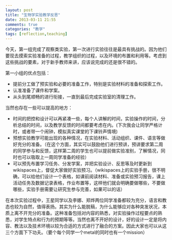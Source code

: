 ```yaml
---
layout: post
title: "生物学实验教学反思"
date: 2013-03-11 21:55
comments: true
categories: "教学"
tags: [reflection,teaching]
---
```

今天，第一组完成了观察类实验，第一次进行实验往往是最具有挑战的。因为他们要现去摸索实验准备的过程，教学组织的过程，以及环境的布置和利用等。考虑到这些挑战的要素，对于新手教师来讲，应该说完成的还是很不错的。  

第一小组的优点包括：  
*   提前分工做了预实验和必要的准备工作，特别是实验材料的准备和探索工作。  
*   认准准备了课件和学案。  
*   从头到尾顺畅的进行衔接，一直到最后完成实验室的清理工作。  

当然也存在一些可以提高的地方：  
*   时间的把控和设计可以再紧凑一些，每个人讲解的时间，实验操作的时间，分析总结的时间，以及教学反馈的时间都要考虑在内。(下次我会让同学严格计时，或者带一个闹钟，模拟真实课堂的下课铃声情境)  
*   预想实验教学可能出现的各种情况，在实验材料、活动组织、课件、语言等做好充分的准备。（在这个方面，其实可以鼓励他们进行预讲，预讲要求第二周的同学参与和反馈，这样第二周的学生也可以提前做实验准别，了解情况，同时也可以吸取上一周同学准备的经验）  
*   可以预先布置学习任务、分发学案，并把实验设计、反思等及时更新到wikispaces上，督促大家做好实验预习。（wikispaces上的实验手册，很不明确，可以给他们设计一个表格，如课前阅读材料、准备或实验预习报告，课上活动任务及数据记录表格，作业布置等，这样他们就会明确要做哪些，不要做哪些，实验手册需要让研究生参与完善，如果可以的话）  

在本次实验过程中，王星同学以及李娜、郑烨两位同学准备都较为充分，语言和教态也较为自然，值得表扬。其实为什么能脱稿，为什么能够应对各种突发状况，本质上离不开充分的准备。这种准备包括对内容的熟悉，对实验操作过程要点的熟悉，对学生特点和行为的预期等等。当然也离不开好的设计，好的设计一定是将内容、教法以及技术环境以较为合适的方式进行了融合的方案。因此大家也可以从这三个方面下下功夫。（要个每个同学一个metal的同时也有一个mission）